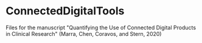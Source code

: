 # ConnectedDigitalTools
Files for the manuscript "Quantifying the Use of Connected Digital Products in Clinical Research" (Marra, Chen, Coravos, and Stern, 2020)
